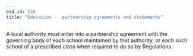 ```yaml
---
esd_id: 526
title: "Education -  partnership agreements and statements"
---
```


A local authority must enter into a partnership agreement with the governing body of each school maintained by that authority, or each such school of a prescribed class when required to do so by Regulations.

